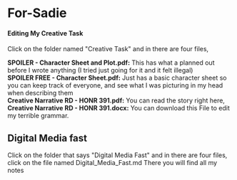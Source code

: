 # For-Sadie

#### Editing My Creative Task 
Click on the folder named "Creative Task" and in there are four files, <br>

<b u>SPOILER - Character Sheet and Plot.pdf:</b>  This has what a planned out before I wrote anything (I tried just going for it and it felt illegal) <br>
<b u>SPOILER FREE - Character Sheet.pdf:</b>  Just has a basic character sheet so you can keep track of everyone, and see what I was picturing in my head when describing them <br>
<b u>Creative Narrative RD - HONR 391.pdf:</b>  You can read the story right here, <br>
<b u>Creative Narrative RD - HONR 391.docx:</b>  You can download this File to edit my terrible grammar. 


## Digital Media fast 
Click on the folder that says "Digital Media Fast" and in there are four files, click on the file named Digital_Media_Fast.md
There you will find all my notes 

